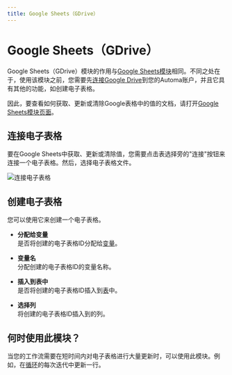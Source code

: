 ```yaml
---
title: Google Sheets（GDrive）
---
```


# Google Sheets（GDrive）

Google Sheets（GDrive）模块的作用与[Google Sheets模块](./google-sheets.md)相同。不同之处在于，使用该模块之前，您需要先[连接Google Drive](../integrations/google-drive.md)到您的Automa账户，并且它具有其他的功能，如创建电子表格。

因此，要查看如何获取、更新或清除Google表格中的值的文档，请打开[Google Sheets模块页面](./google-sheets.md)。

## 连接电子表格

要在Google Sheets中获取、更新或清除值，您需要点击表选择旁的"连接"按钮来连接一个电子表格。然后，选择电子表格文件。

![连接电子表格](https://res.cloudinary.com/chat-story/image/upload/v1674112697/automa/Frame_3_2_h8miwx.png)

## 创建电子表格
您可以使用它来创建一个电子表格。

- **分配给变量** <br>
  是否将创建的电子表格ID分配给[变量](../workflow/variables.md)。

- **变量名** <br>
  分配创建的电子表格ID的变量名称。

- **插入到表中** <br>
  是否将创建的电子表格ID插入到[表](../workflow/table.md)中。

- **选择列** <br>
  将创建的电子表格ID插入到的列。

## 何时使用此模块？
当您的工作流需要在短时间内对电子表格进行大量更新时，可以使用此模块。例如，在[循环](../workflow/looping.md)的每次迭代中更新一行。